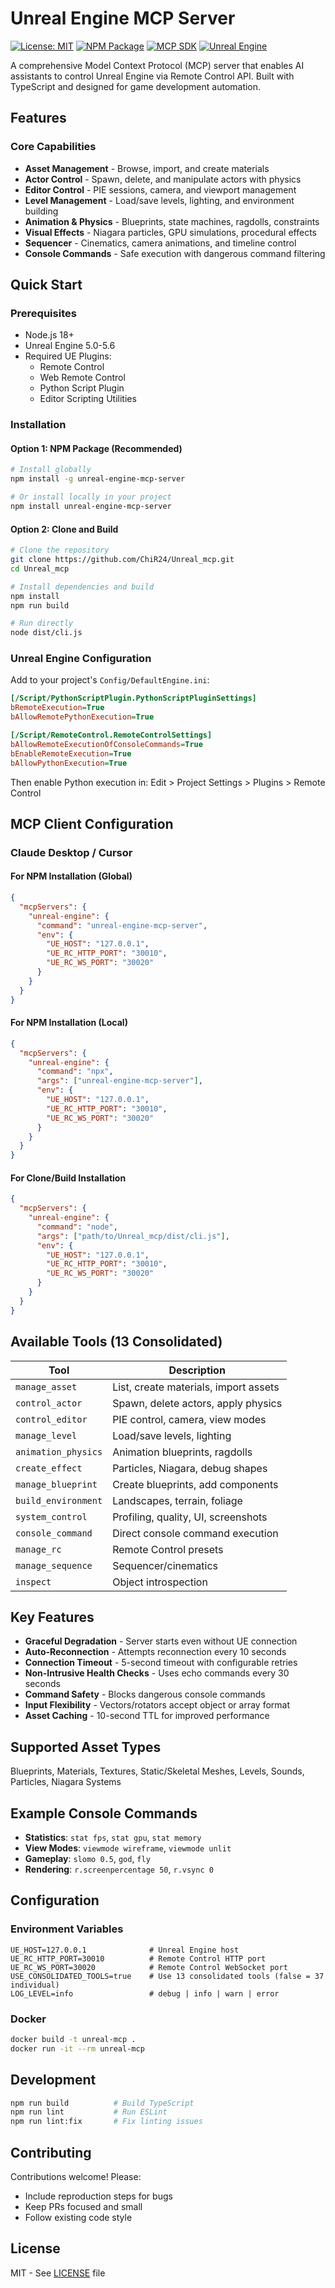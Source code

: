 # Unreal Engine MCP Server

[![License: MIT](https://img.shields.io/badge/License-MIT-yellow.svg)](https://opensource.org/licenses/MIT)
[![NPM Package](https://img.shields.io/npm/v/unreal-engine-mcp-server)](https://www.npmjs.com/package/unreal-engine-mcp-server)
[![MCP SDK](https://img.shields.io/badge/MCP%20SDK-TypeScript-blue)](https://github.com/modelcontextprotocol/sdk)
[![Unreal Engine](https://img.shields.io/badge/Unreal%20Engine-5.0--5.6-orange)](https://www.unrealengine.com/)

A comprehensive Model Context Protocol (MCP) server that enables AI assistants to control Unreal Engine via Remote Control API. Built with TypeScript and designed for game development automation.

## Features

### Core Capabilities
- **Asset Management** - Browse, import, and create materials
- **Actor Control** - Spawn, delete, and manipulate actors with physics
- **Editor Control** - PIE sessions, camera, and viewport management
- **Level Management** - Load/save levels, lighting, and environment building
- **Animation & Physics** - Blueprints, state machines, ragdolls, constraints
- **Visual Effects** - Niagara particles, GPU simulations, procedural effects
- **Sequencer** - Cinematics, camera animations, and timeline control
- **Console Commands** - Safe execution with dangerous command filtering

## Quick Start

### Prerequisites
- Node.js 18+
- Unreal Engine 5.0-5.6
- Required UE Plugins:
  - Remote Control
  - Web Remote Control
  - Python Script Plugin
  - Editor Scripting Utilities

### Installation

#### Option 1: NPM Package (Recommended)

```bash
# Install globally
npm install -g unreal-engine-mcp-server

# Or install locally in your project
npm install unreal-engine-mcp-server
```

#### Option 2: Clone and Build

```bash
# Clone the repository
git clone https://github.com/ChiR24/Unreal_mcp.git
cd Unreal_mcp

# Install dependencies and build
npm install
npm run build

# Run directly
node dist/cli.js
```

### Unreal Engine Configuration

Add to your project's `Config/DefaultEngine.ini`:

```ini
[/Script/PythonScriptPlugin.PythonScriptPluginSettings]
bRemoteExecution=True
bAllowRemotePythonExecution=True

[/Script/RemoteControl.RemoteControlSettings]
bAllowRemoteExecutionOfConsoleCommands=True
bEnableRemoteExecution=True
bAllowPythonExecution=True
```

Then enable Python execution in: Edit > Project Settings > Plugins > Remote Control

## MCP Client Configuration

### Claude Desktop / Cursor

#### For NPM Installation (Global)

```json
{
  "mcpServers": {
    "unreal-engine": {
      "command": "unreal-engine-mcp-server",
      "env": {
        "UE_HOST": "127.0.0.1",
        "UE_RC_HTTP_PORT": "30010",
        "UE_RC_WS_PORT": "30020"
      }
    }
  }
}
```

#### For NPM Installation (Local)

```json
{
  "mcpServers": {
    "unreal-engine": {
      "command": "npx",
      "args": ["unreal-engine-mcp-server"],
      "env": {
        "UE_HOST": "127.0.0.1",
        "UE_RC_HTTP_PORT": "30010",
        "UE_RC_WS_PORT": "30020"
      }
    }
  }
}
```

#### For Clone/Build Installation

```json
{
  "mcpServers": {
    "unreal-engine": {
      "command": "node",
      "args": ["path/to/Unreal_mcp/dist/cli.js"],
      "env": {
        "UE_HOST": "127.0.0.1",
        "UE_RC_HTTP_PORT": "30010",
        "UE_RC_WS_PORT": "30020"
      }
    }
  }
}
```

## Available Tools (13 Consolidated)

| Tool | Description |
|------|-------------|
| `manage_asset` | List, create materials, import assets |
| `control_actor` | Spawn, delete actors, apply physics |
| `control_editor` | PIE control, camera, view modes |
| `manage_level` | Load/save levels, lighting |
| `animation_physics` | Animation blueprints, ragdolls |
| `create_effect` | Particles, Niagara, debug shapes |
| `manage_blueprint` | Create blueprints, add components |
| `build_environment` | Landscapes, terrain, foliage |
| `system_control` | Profiling, quality, UI, screenshots |
| `console_command` | Direct console command execution |
| `manage_rc` | Remote Control presets |
| `manage_sequence` | Sequencer/cinematics |
| `inspect` | Object introspection |

## Key Features

- **Graceful Degradation** - Server starts even without UE connection
- **Auto-Reconnection** - Attempts reconnection every 10 seconds
- **Connection Timeout** - 5-second timeout with configurable retries
- **Non-Intrusive Health Checks** - Uses echo commands every 30 seconds
- **Command Safety** - Blocks dangerous console commands
- **Input Flexibility** - Vectors/rotators accept object or array format
- **Asset Caching** - 10-second TTL for improved performance

## Supported Asset Types

Blueprints, Materials, Textures, Static/Skeletal Meshes, Levels, Sounds, Particles, Niagara Systems

## Example Console Commands

- **Statistics**: `stat fps`, `stat gpu`, `stat memory`
- **View Modes**: `viewmode wireframe`, `viewmode unlit`
- **Gameplay**: `slomo 0.5`, `god`, `fly`
- **Rendering**: `r.screenpercentage 50`, `r.vsync 0`

## Configuration

### Environment Variables

```env
UE_HOST=127.0.0.1              # Unreal Engine host
UE_RC_HTTP_PORT=30010          # Remote Control HTTP port
UE_RC_WS_PORT=30020            # Remote Control WebSocket port
USE_CONSOLIDATED_TOOLS=true    # Use 13 consolidated tools (false = 37 individual)
LOG_LEVEL=info                 # debug | info | warn | error
```

### Docker

```bash
docker build -t unreal-mcp .
docker run -it --rm unreal-mcp
```

## Development

```bash
npm run build          # Build TypeScript
npm run lint           # Run ESLint
npm run lint:fix       # Fix linting issues
```

## Contributing

Contributions welcome! Please:
- Include reproduction steps for bugs
- Keep PRs focused and small
- Follow existing code style

## License

MIT - See [LICENSE](LICENSE) file
